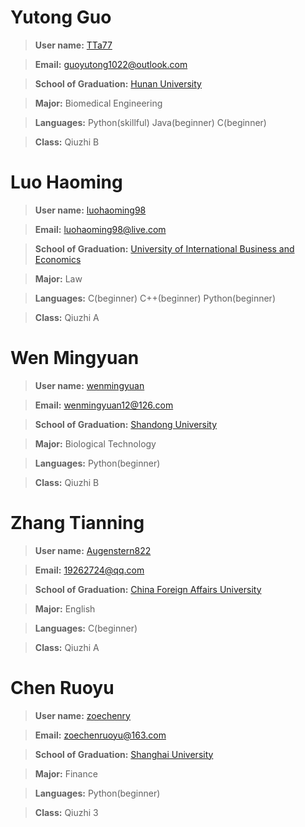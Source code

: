 # **Yutong Guo**
> **User name:** [TTa77](https://github.com/TTa77)

> **Email:** guoyutong1022@outlook.com

> **School of Graduation:** [Hunan University](https://www.hnu.edu.cn/)

> **Major:** Biomedical Engineering

> **Languages:** Python(skillful) Java(beginner) C(beginner)

> **Class:** Qiuzhi B

# **Luo Haoming**
> **User name:** [luohaoming98](https://github.com/luohaoming98)

> **Email:** luohaoming98@live.com

> **School of Graduation:** [University of International Business and Economics](http://www.uibe.edu.cn/)

> **Major:** Law

> **Languages:** C(beginner) C++(beginner) Python(beginner)

> **Class:** Qiuzhi A

# **Wen Mingyuan**
> **User name:** [wenmingyuan](https://github.com/wenmingyuan)

> **Email:** wenmingyuan12@126.com

> **School of Graduation:** [Shandong University](https://www.sdu.edu.cn/)

> **Major:** Biological Technology

> **Languages:** Python(beginner)

> **Class:** Qiuzhi B

# **Zhang Tianning**
> **User name:** [Augenstern822](https://github.com/Augenstern822)

> **Email:** 19262724@qq.com

> **School of Graduation:** [China Foreign Affairs University](http://www.cfau.edu.cn/)

> **Major:** English

> **Languages:** C(beginner)

> **Class:** Qiuzhi A

# **Chen Ruoyu**
> **User name:** [zoechenry](https://github.com/zoechenry)

> **Email:** zoechenruoyu@163.com

> **School of Graduation:** [Shanghai University](https://www.shu.edu.cn/) 

> **Major:** Finance

> **Languages:** Python(beginner)

> **Class:** Qiuzhi 3
